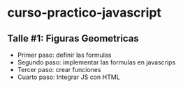 # curso-practico-javascript

## Talle #1: Figuras Geometricas

- Primer paso: definir las formulas
- Segundo paso: implementar las formulas en javascrips
- Tercer paso: crear funciones
- Cuarto paso: Integrar JS con HTML
